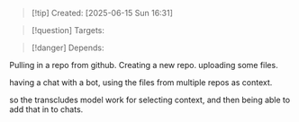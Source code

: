 
>[!tip] Created: [2025-06-15 Sun 16:31]

>[!question] Targets: 

>[!danger] Depends: 

Pulling in a repo from github.
Creating a new repo.
uploading some files.

having a chat with a bot, using the files from multiple repos as context.

so the transcludes model work for selecting context, and then being able to add that in to chats.